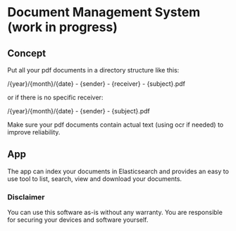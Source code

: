 # Document Management System (work in progress)

## Concept
Put all your pdf documents in a directory structure like this:

/{year}/{month}/{date} - {sender} - {receiver} - {subject}.pdf

or if there is no specific receiver:

/{year}/{month}/{date} - {sender} - {subject}.pdf

Make sure your pdf documents contain actual text (using ocr if needed) to improve reliability.

## App

The app can index your documents in Elasticsearch and provides an easy to use tool to list, search, view and download your documents.

### Disclaimer

You can use this software as-is without any warranty.
You are responsible for securing your devices and software yourself.
